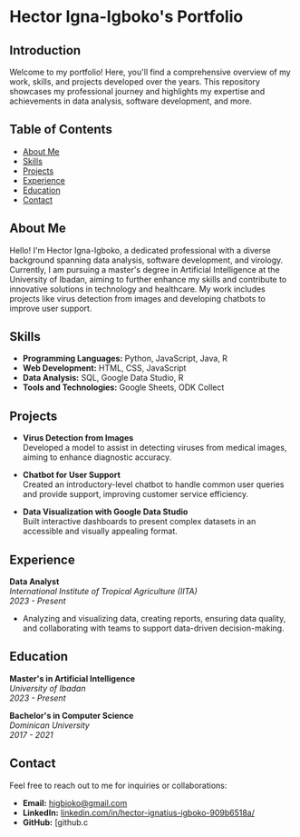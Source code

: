# Hector Igna-Igboko's Portfolio

## Introduction
Welcome to my portfolio! Here, you'll find a comprehensive overview of my work, skills, and projects developed over the years. This repository showcases my professional journey and highlights my expertise and achievements in data analysis, software development, and more.

## Table of Contents
- [About Me](#about-me)
- [Skills](#skills)
- [Projects](#projects)
- [Experience](#experience)
- [Education](#education)
- [Contact](#contact)

## About Me
Hello! I'm Hector Igna-Igboko, a dedicated professional with a diverse background spanning data analysis, software development, and virology. Currently, I am pursuing a master's degree in Artificial Intelligence at the University of Ibadan, aiming to further enhance my skills and contribute to innovative solutions in technology and healthcare. My work includes projects like virus detection from images and developing chatbots to improve user support.

## Skills
- **Programming Languages:** Python, JavaScript, Java, R
- **Web Development:** HTML, CSS, JavaScript
- **Data Analysis:** SQL, Google Data Studio, R
- **Tools and Technologies:** Google Sheets, ODK Collect

## Projects
- **Virus Detection from Images**  
  Developed a model to assist in detecting viruses from medical images, aiming to enhance diagnostic accuracy.

- **Chatbot for User Support**  
  Created an introductory-level chatbot to handle common user queries and provide support, improving customer service efficiency.

- **Data Visualization with Google Data Studio**  
  Built interactive dashboards to present complex datasets in an accessible and visually appealing format.

## Experience
**Data Analyst**  
*International Institute of Tropical Agriculture (IITA)*  
*2023 - Present*  
- Analyzing and visualizing data, creating reports, ensuring data quality, and collaborating with teams to support data-driven decision-making.

## Education
**Master's in Artificial Intelligence**  
*University of Ibadan*  
*2023 - Present*

**Bachelor's in Computer Science**  
*Dominican University*  
*2017 - 2021*

## Contact
Feel free to reach out to me for inquiries or collaborations:

- **Email:** [higbioko@gmail.com](mailto:higbioko@gmail.com)
- **LinkedIn:** [linkedin.com/in/hector-ignatius-igboko-909b6518a/](https://www.linkedin.com/in/hector-ignatius-igboko-909b6518a/)
- **GitHub:** [github.c
